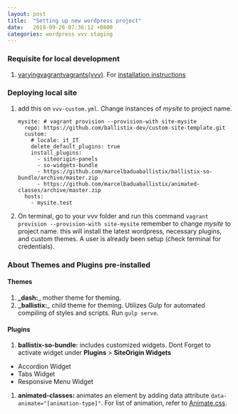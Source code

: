```yaml
---
layout: post
title:  "Setting up new wordpress project"
date:   2019-09-26 07:36:12 +0800
categories: wordpress vvv staging
---
```


### Requisite for local development

 1. [varyingvagrantvagrants(vvv)](https://varyingvagrantvagrants.org/). For [installation instructions](https://varyingvagrantvagrants.org/docs/en-US/installation/software-requirements/)
 
### Deploying local site

 1. add this on `vvv-custom.yml`. Change instances of *mysite* to project name.
 
        mysite: # vagrant provision --provision-with site-mysite
          repo: https://github.com/ballistix-dev/custom-site-template.git
          custom:
            # locale: it_IT
            delete_default_plugins: true
            install_plugins:
              - siteorigin-panels
              - so-widgets-bundle
              - https://github.com/marcelbaduaballistix/ballistix-so-bundle/archive/master.zip
              - https://github.com/marcelbaduaballistix/animated-classes/archive/master.zip
          hosts:
            - mysite.test
  
  2. On terminal, go to your vvv folder and run this command `vagrant provision --provision-with site-mysite` remember to change *mysite* to project name. this will install the latest wordpress, necessary plugins, and custom themes. A user is already been setup (check terminal for credentials). 

### About Themes and Plugins pre-installed

#### Themes

 1. **_dash:**_ mother theme for theming. 
 1. **_ballistix:**_ child theme for theming. Utilizes Gulp for automated compiling of styles and scripts. Run `gulp serve`.
 
 #### Plugins
 
 1. **ballistix-so-bundle:** includes customized widgets. Dont Forget to activate widget under **Plugins** > **SiteOrigin Widgets**
  - Accordion Widget
  - Tabs Widget
  - Responsive Menu Widget
 1. **animated-classes:** animates an element by adding data attribute `data-animate="[animation-type]"`. For list of animation, refer to [Animate.css](https://daneden.github.io/animate.css/).
 
